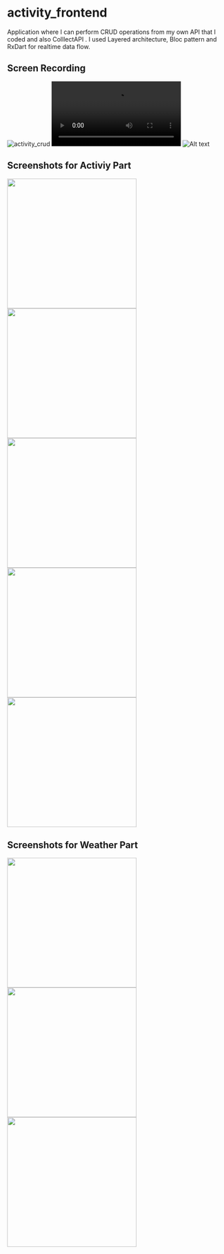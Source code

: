 # activity_frontend

Application where I can perform CRUD operations from my own API that I coded and also ColllectAPI . I used Layered architecture, Bloc pattern and RxDart for realtime data flow.


## Screen Recording

![activity_crud](https://user-images.githubusercontent.com/43721794/210139959-31d8a518-d5ff-42fb-b388-e51b2215fd84.gif)
![Alt text](https://github.com/CemTitor/Activity_Frontend/blob/master/activity_crud.webm)
![Alt text](https://github.com/CemTitor/Activity_Frontend/blob/master/activity_crud.gif)




## Screenshots for Activiy Part


<img src="https://user-images.githubusercontent.com/43721794/210139361-e4a9bb4e-1b4e-4c36-976f-0dc21b869d14.png" width="300"/> <img src="https://user-images.githubusercontent.com/43721794/210139411-96b69ce7-6593-47eb-847a-a460fa7e24dc.png" width="300"/>  <img src="https://user-images.githubusercontent.com/43721794/210139423-0a5ec381-f3f0-417d-8c55-514a54562e99.png" width="300"/>  <img src="https://user-images.githubusercontent.com/43721794/210139424-71dd970a-40a6-475d-940c-04dcede02e89.png" width="300"/>  <img src="https://user-images.githubusercontent.com/43721794/210139430-1c11a290-bba2-4950-9cf1-048556761dad.png" width="300"/> 


## Screenshots for Weather Part

<img src="https://user-images.githubusercontent.com/43721794/210139478-9c0fcfbc-89dd-4b92-9556-ebcc70cd9742.png" width="300"/>  <img src="https://user-images.githubusercontent.com/43721794/210139498-b7bacfc1-21e3-462a-8912-c599317cab94.png" width="300"/>  <img src="https://user-images.githubusercontent.com/43721794/210139515-70527036-c196-4e16-b34c-9c1ae64fddaa.png" width="300"/> 
